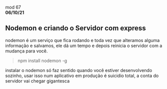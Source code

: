 mod 67 <br>
**06/10/21**

<h2>Nodemon e criando o Servidor com express</h2>

nodemon é um serviço que fica rodando e toda vez que 
alteramos alguma informação e salvamos, ele dá um tempo e depois reinicia o servidor com a mudança para você.

> npm install nodemon -g 

instalar o nodemon só faz sentido quando você 
estiver desenvolvendo sozinho, usar isso num aplicativo em
produção é suicidio total, a conta do servidor vai chegar
gigantesca

